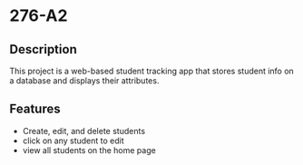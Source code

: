 # 276-A2

## Description
This project is a web-based student tracking app that stores student info on a database and displays their attributes.
## Features
- Create, edit, and delete students
- click on any student to edit
- view all students on the home page
